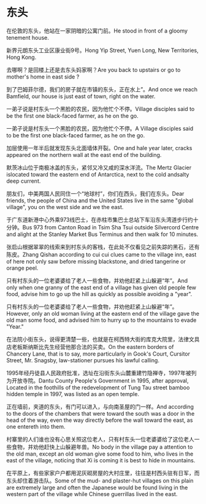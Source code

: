 # 东头

<p><span class="chinese">在伦敦的东头，他站在一家阴暗的公寓门前。</span><span class="english">He stood in front of a gloomy tenement house.</span></p>

<p><span class="chinese">新界元朗东头工业区康业街9号。</span><span class="english">Hong Yip Street, Yuen Long, New Territories, Hong Kong.</span></p>

<p><span class="chinese">去哪啊？是回楼上还是去东头妈家啊？</span><span class="english">Are you back to upstairs or go to mother's home in east side ?</span></p>

<p><span class="chinese">到了巴姆菲尔德，我们的房子就在市镇的东头，正在水上”。</span><span class="english">And once we reach Bamfield, our house is just east of town, right on the water.</span></p>

<p><span class="chinese">一弟子说是村东头一个黑脸的农民，因为他忙个不停。</span><span class="english">Village disciples said to be the first one black-faced farmer, as he on the go.</span></p>

<p><span class="chinese">一弟子说是村东头一个黑脸的农民，因为他忙个不停。</span><span class="english">A Village disciples said to be the first one black-faced farmer, as he on the go.</span></p>

<p><span class="chinese">加层使用一年半后就发现东头北面墙体开裂。</span><span class="english">One and hale year later, cracks appeared on the northern wall at the east end of the building.</span></p>

<p><span class="chinese">默茨冰山位于南极冰盖的东头，紧邻又冷又咸的深水洋流。</span><span class="english">The Mertz Glacier islocated toward the eastern end of Antarctica, next to the cold andsalty deep current.</span></p>

<p><span class="chinese">朋友们，中美两国人民同住一个“地球村”，你们在西头，我们在东头。</span><span class="english">Dear friends, the people of China and the United States live in the same "global village", you on the west side and we the east.</span></p>

<p><span class="chinese">于广东道新港中心外乘973线巴士，在赤柱市集巴士总站下车沿东头湾道步行约十分钟。</span><span class="english">Bus 973 from Canton Road in Tsim Sha Tsui outside Silvercord Centre and alight at the Stanley Market Bus Terminus and then walk for 10 minutes.</span></p>

<p><span class="chinese">张启山根据翠翠的线索来到村东头的客栈，在此处不仅看见之前失踪的黑石，还有陈皮。</span><span class="english">Zhang Qishan according to cui cui clues came to the village inn, east of here not only saw before missing blackstone, and dried tangerine or orange peel.</span></p>

<p><span class="chinese">只有村东头的一位老婆婆给了老人一些食物，并劝他赶紧上山躲避“年”。</span><span class="english">And only when one granny of the east end of a village has given old people few food, advise him to go up the hill as quickly as possible avoiding a "year".</span></p>

<p><span class="chinese">只有村东头的一位老婆婆给了老人一些食物，并劝他赶紧上山躲避“年”。</span><span class="english">However, only an old woman living at the eastern end of the village gave the old man some food, and advised him to hurry up to the mountains to evade "Year."</span></p>

<p><span class="chinese">在法院小街东头，说得更清楚一些，也就是在柯西特大街的库克大院里，法律文具店老板斯纳斯比先生经营他那合法的买卖。</span><span class="english">On the eastern borders of Chancery Lane, that is to say, more particularly in Gook's Court, Cursitor Street, Mr. Snagsby, law-stationer pursues his lawful calling.</span></p>

<p><span class="chinese">1995年经丹徒县人民政府批准，选址在沿街东头山麓重建竹隐禅寺，1997年被列为开放寺院。</span><span class="english">Dantu County People's Government in 1995, after approval, Located in the foothills of the redevelopment of Tung Tau street bamboo hidden temple in 1997, was listed as an open temple.</span></p>

<p><span class="chinese">正在墙前，夹道的东头，有门可以进入，与向南圣屋的门一样。</span><span class="english">And according to the doors of the chambers that were toward the south was a door in the head of the way, even the way directly before the wall toward the east, as one entereth into them.</span></p>

<p><span class="chinese">村寨里的人们谁也没有心思关照这位老人，只有村东头一位老婆婆给了这位老人一些食物，并劝他赶快上山躲避年兽。</span><span class="english">No body in the village pay a attention to the old man, except an old woman give some food to him, who lives in the east of the village, noticing that Xi is coming it is best to hide in mountains.</span></p>

<p><span class="chinese">在平原上，有些家家户户都用泥灰砌房屋的大村庄里，往往是村西头驻有日军，而东头却住着游击队。</span><span class="english">Some of the mud- and plaster-hut villages on this plain are extremely large and often the Japanese would be found living in the western part of the village while Chinese guerrillas lived in the east.</span></p>

